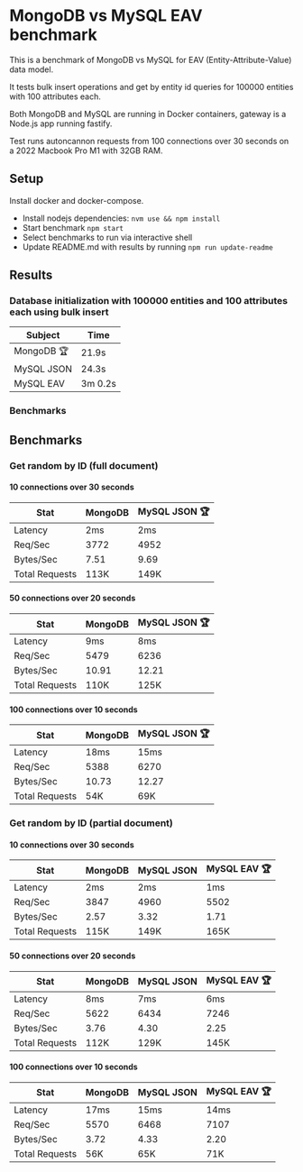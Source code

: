 # MongoDB vs MySQL EAV benchmark

This is a benchmark of MongoDB vs MySQL for EAV (Entity-Attribute-Value) data model. 

It tests bulk insert operations and get by entity id queries for 100000 entities with 100 attributes each.

Both MongoDB and MySQL are running in Docker containers, gateway is a Node.js app running fastify.

Test runs autoncannon requests from 100 connections over 30 seconds on a 2022 Macbook Pro M1 with 32GB RAM.

## Setup

Install docker and docker-compose.

-   Install nodejs dependencies: `nvm use && npm install`
-   Start benchmark `npm start`
-   Select benchmarks to run via interactive shell
-   Update README.md with results by running `npm run update-readme`

## Results

### Database initialization with 100000 entities and 100 attributes each using bulk insert


| Subject | Time |
| --- | --- |
| MongoDB 🏆 | 21.9s |
| MySQL JSON | 24.3s |
| MySQL EAV | 3m 0.2s |


### Benchmarks
<!-- table -->

## Benchmarks



### Get random by ID (full document)

#### 10 connections over 30 seconds
| Stat | MongoDB | MySQL JSON 🏆 | 
| --- | --- | --- |
| Latency | 2ms | 2ms |
| Req/Sec | 3772 | 4952 |
| Bytes/Sec | 7.51 | 9.69 |
| Total Requests | 113K | 149K |

#### 50 connections over 20 seconds
| Stat | MongoDB | MySQL JSON 🏆 | 
| --- | --- | --- |
| Latency | 9ms | 8ms |
| Req/Sec | 5479 | 6236 |
| Bytes/Sec | 10.91 | 12.21 |
| Total Requests | 110K | 125K |

#### 100 connections over 10 seconds
| Stat | MongoDB | MySQL JSON 🏆 | 
| --- | --- | --- |
| Latency | 18ms | 15ms |
| Req/Sec | 5388 | 6270 |
| Bytes/Sec | 10.73 | 12.27 |
| Total Requests | 54K | 69K |

### Get random by ID (partial document)

#### 10 connections over 30 seconds
| Stat | MongoDB | MySQL JSON | MySQL EAV 🏆 | 
| --- | --- | --- | --- |
| Latency | 2ms | 2ms | 1ms |
| Req/Sec | 3847 | 4960 | 5502 |
| Bytes/Sec | 2.57 | 3.32 | 1.71 |
| Total Requests | 115K | 149K | 165K |

#### 50 connections over 20 seconds
| Stat | MongoDB | MySQL JSON | MySQL EAV 🏆 | 
| --- | --- | --- | --- |
| Latency | 8ms | 7ms | 6ms |
| Req/Sec | 5622 | 6434 | 7246 |
| Bytes/Sec | 3.76 | 4.30 | 2.25 |
| Total Requests | 112K | 129K | 145K |

#### 100 connections over 10 seconds
| Stat | MongoDB | MySQL JSON | MySQL EAV 🏆 | 
| --- | --- | --- | --- |
| Latency | 17ms | 15ms | 14ms |
| Req/Sec | 5570 | 6468 | 7107 |
| Bytes/Sec | 3.72 | 4.33 | 2.20 |
| Total Requests | 56K | 65K | 71K |

<!-- tablestop -->
